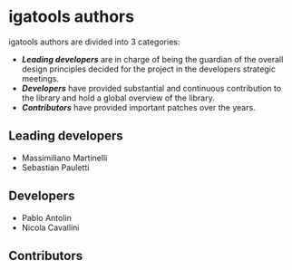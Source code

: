 # igatools authors #

igatools authors are divided into 3 categories:
  * _**Leading developers**_ are in charge of being the guardian of the overall design principles decided for the project in the developers strategic meetings.
  * _**Developers**_ have provided substantial and continuous contribution to the library and hold a global overview of the library.
  * _**Contributors**_ have provided important patches over the years.


## Leading developers ##
  * Massimiliano Martinelli
  * Sebastian Pauletti

## Developers ##
  * Pablo Antolin
  * Nicola Cavallini

## Contributors ##